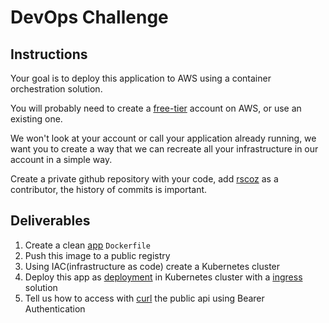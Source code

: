# DevOps Challenge

## Instructions

Your goal is to deploy this application to AWS using a container orchestration solution.

You will probably need to create a [free-tier](https://aws.amazon.com/free/) account on AWS, or use an existing one.

We won't look at your account or call your application already running, we want you to create a way that we can recreate all your infrastructure in our account in a simple way.

Create a private github repository with your code, add [rscoz](https://github.com/rscoz) as a contributor, the history of commits is important.

## Deliverables
1. Create a clean [app](./app) `Dockerfile`
2. Push this image to a public registry
3. Using IAC(infrastructure as code) create a Kubernetes cluster
4. Deploy this app as [deployment](https://kubernetes.io/docs/concepts/workloads/controllers/deployment/) in Kubernetes cluster with a [ingress](https://kubernetes.io/docs/concepts/services-networking/ingress/) solution
5. Tell us how to access with [curl](https://curl.haxx.se/) the public api using Bearer Authentication
